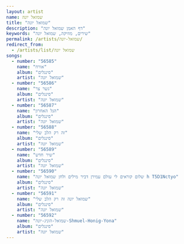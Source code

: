```yaml
---
layout: artist
name: שמואל יונה
title: "שמואל יונה"
description: "דף האמן שמואל יונה"
keywords: "שירים, מוזיקה, שמואל יונה"
permalink: /artists/שמואל-יונה/
redirect_from:
  - /artists/list/שמואל יונה
songs:
  - number: "56585"
    name: "אורח"
    album: "סינגלים"
    artist: "שמואל יונה"
  - number: "56586"
    name: "גשר צר"
    album: "סינגלים"
    artist: "שמואל יונה"
  - number: "56587"
    name: "הגל האחרון"
    album: "סינגלים"
    artist: "שמואל יונה"
  - number: "56588"
    name: "זה רק הלב שלי"
    album: "סינגלים"
    artist: "שמואל יונה"
  - number: "56589"
    name: "שיר חדש"
    album: "סינגלים"
    artist: "שמואל יונה"
  - number: "56590"
    name: "שלום קוראים לי עולם עמירן דביר מילים ולחן שמואל יונה h T5D1Nctyo"
    album: "סינגלים"
    artist: "שמואל יונה"
  - number: "56591"
    name: "שמואל יונה זה רק הלב שלי"
    album: "סינגלים"
    artist: "שמואל יונה"
  - number: "56592"
    name: "שמואל-הוניג-יונה-Shmuel-Honig-Yona"
    album: "סינגלים"
    artist: "שמואל יונה"
---
```

